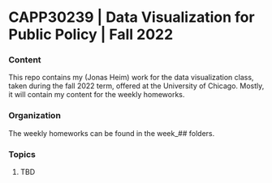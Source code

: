 # CAPP30239 | Data Visualization for Public Policy | Fall 2022

### Content

This repo contains my (Jonas Heim) work for the data visualization class, taken during the fall 2022 term, offered at the University of Chicago. Mostly, it will contain my content for the weekly homeworks.

### Organization
The weekly homeworks can be found in the week_## folders.

### Topics
1. TBD
